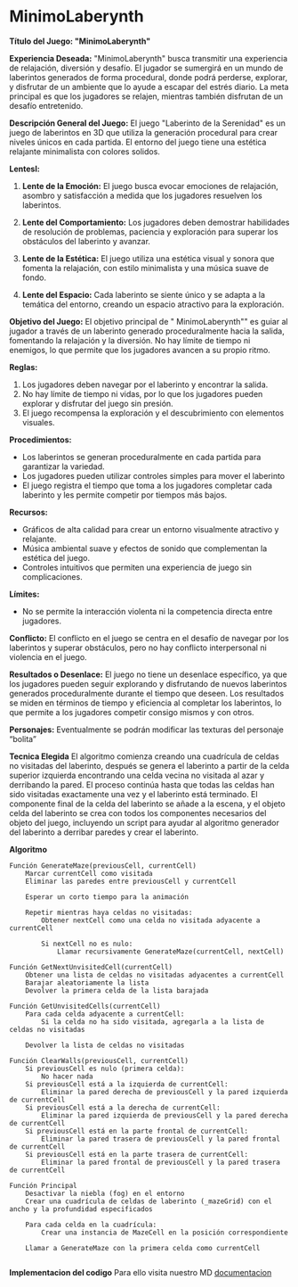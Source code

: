 # MinimoLaberynth
 **Título del Juego: "MinimoLaberynth"**

**Experiencia Deseada:**
"MinimoLaberynth" busca transmitir una experiencia de relajación, diversión y desafío. El jugador se sumergirá en un mundo de laberintos generados de forma procedural, donde podrá perderse, explorar, y disfrutar de un ambiente que lo ayude a escapar del estrés diario. La meta principal es que los jugadores se relajen, mientras también disfrutan de un desafío entretenido.

**Descripción General del Juego:**
El juego "Laberinto de la Serenidad" es un juego de laberintos en 3D que utiliza la generación procedural para crear niveles únicos en cada partida. El entorno del juego tiene una estética relajante minimalista con colores solidos.

**Lentesl:**
1. **Lente de la Emoción:** El juego busca evocar emociones de relajación, asombro y satisfacción a medida que los jugadores resuelven los laberintos.

2. **Lente del Comportamiento:** Los jugadores deben demostrar habilidades de resolución de problemas, paciencia y exploración para superar los obstáculos del laberinto y avanzar.

3. **Lente de la Estética:** El juego utiliza una estética visual y sonora que fomenta la relajación, con estilo minimalista y una música suave de fondo.

4. **Lente del Espacio:** Cada laberinto se siente único y se adapta a la temática del entorno, creando un espacio atractivo para la exploración.

**Objetivo del Juego:**
El objetivo principal de " MinimoLaberynth"" es guiar al jugador a través de un laberinto generado proceduralmente hacia la salida, fomentando la relajación y la diversión. No hay límite de tiempo ni enemigos, lo que permite que los jugadores avancen a su propio ritmo.

**Reglas:**
1. Los jugadores deben navegar por el laberinto y encontrar la salida.
2. No hay límite de tiempo ni vidas, por lo que los jugadores pueden explorar y disfrutar del juego sin presión.
3. El juego recompensa la exploración y el descubrimiento con elementos visuales.

**Procedimientos:**
- Los laberintos se generan proceduralmente en cada partida para garantizar la variedad.
- Los jugadores pueden utilizar controles simples para mover el laberinto
- El juego registra el tiempo que toma a los jugadores completar cada laberinto y les permite competir por tiempos más bajos.

**Recursos:**
- Gráficos de alta calidad para crear un entorno visualmente atractivo y relajante.
- Música ambiental suave y efectos de sonido que complementan la estética del juego.
- Controles intuitivos que permiten una experiencia de juego sin complicaciones.

**Límites:**
- No se permite la interacción violenta ni la competencia directa entre jugadores.

**Conflicto:**
El conflicto en el juego se centra en el desafío de navegar por los laberintos y superar obstáculos, pero no hay conflicto interpersonal ni violencia en el juego.

**Resultados o Desenlace:**
El juego no tiene un desenlace específico, ya que los jugadores pueden seguir explorando y disfrutando de nuevos laberintos generados proceduralmente durante el tiempo que deseen. Los resultados se miden en términos de tiempo y eficiencia al completar los laberintos, lo que permite a los jugadores competir consigo mismos y con otros.

**Personajes:**
Eventualmente se podrán modificar las texturas del personaje “bolita”

**Tecnica Elegida**
El algoritmo comienza creando una cuadrícula de celdas no visitadas del laberinto, después se genera el laberinto a partir de la celda superior izquierda encontrando una celda vecina no visitada al azar y derribando la pared. El proceso continúa hasta que todas las celdas han sido visitadas exactamente una vez y el laberinto está terminado. El componente final de la celda del laberinto se añade a la escena, y el objeto celda del laberinto se crea con todos los componentes necesarios del objeto del juego, incluyendo un script para ayudar al algoritmo generador del laberinto a derribar paredes y crear el laberinto.

**Algoritmo**
```
Función GenerateMaze(previousCell, currentCell)
    Marcar currentCell como visitada
    Eliminar las paredes entre previousCell y currentCell

    Esperar un corto tiempo para la animación

    Repetir mientras haya celdas no visitadas:
        Obtener nextCell como una celda no visitada adyacente a currentCell

        Si nextCell no es nulo:
            Llamar recursivamente GenerateMaze(currentCell, nextCell)

Función GetNextUnvisitedCell(currentCell)
    Obtener una lista de celdas no visitadas adyacentes a currentCell
    Barajar aleatoriamente la lista
    Devolver la primera celda de la lista barajada

Función GetUnvisitedCells(currentCell)
    Para cada celda adyacente a currentCell:
        Si la celda no ha sido visitada, agregarla a la lista de celdas no visitadas

    Devolver la lista de celdas no visitadas

Función ClearWalls(previousCell, currentCell)
    Si previousCell es nulo (primera celda):
        No hacer nada
    Si previousCell está a la izquierda de currentCell:
        Eliminar la pared derecha de previousCell y la pared izquierda de currentCell
    Si previousCell está a la derecha de currentCell:
        Eliminar la pared izquierda de previousCell y la pared derecha de currentCell
    Si previousCell está en la parte frontal de currentCell:
        Eliminar la pared trasera de previousCell y la pared frontal de currentCell
    Si previousCell está en la parte trasera de currentCell:
        Eliminar la pared frontal de previousCell y la pared trasera de currentCell

Función Principal
    Desactivar la niebla (fog) en el entorno
    Crear una cuadrícula de celdas de laberinto (_mazeGrid) con el ancho y la profundidad especificados

    Para cada celda en la cuadrícula:
        Crear una instancia de MazeCell en la posición correspondiente

    Llamar a GenerateMaze con la primera celda como currentCell


```
**Implementacion del codigo**
Para ello visita nuestro MD [documentacion](Documentacion.md)
